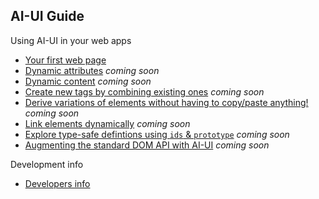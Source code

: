 ## AI-UI Guide

Using AI-UI in your web apps

* [Your first web page](./your-first-web-page.md)
* [Dynamic attributes](./index.md)  _coming soon_
* [Dynamic content](./index.md) _coming soon_
* [Create new tags by combining existing ones](./index.md) _coming soon_
* [Derive variations of elements without having to copy/paste anything!](./index.md) _coming soon_
* [Link elements dynamically](./index.md) _coming soon_
* [Explore type-safe defintions using `ids` & `prototype`](./index.md) _coming soon_
* [Augmenting the standard DOM API with AI-UI](./index.md) _coming soon_

Development info

* [Developers info](./developers.md)
